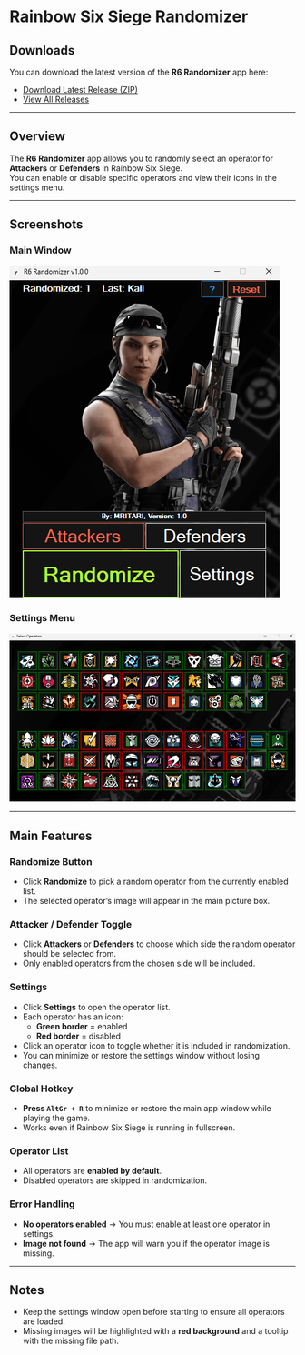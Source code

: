 # Rainbow Six Siege Randomizer

## Downloads
You can download the latest version of the **R6 Randomizer** app here:  
- [Download Latest Release (ZIP)](https://github.com/mritari/Rainbow-Six-Siege-Randomizer/releases/latest/download/release.zip)  
- [View All Releases](https://github.com/mritari/Rainbow-Six-Siege-Randomizer/releases)

---

## Overview
The **R6 Randomizer** app allows you to randomly select an operator for **Attackers** or **Defenders** in Rainbow Six Siege.  
You can enable or disable specific operators and view their icons in the settings menu.

---

## Screenshots

### Main Window
![Main Window](images/ss.png)

### Settings Menu
![Settings Menu](images/ss2.png)

---

## Main Features

### Randomize Button
- Click **Randomize** to pick a random operator from the currently enabled list.
- The selected operator’s image will appear in the main picture box.

### Attacker / Defender Toggle
- Click **Attackers** or **Defenders** to choose which side the random operator should be selected from.
- Only enabled operators from the chosen side will be included.

### Settings
- Click **Settings** to open the operator list.
- Each operator has an icon:
  - **Green border** = enabled
  - **Red border** = disabled
- Click an operator icon to toggle whether it is included in randomization.
- You can minimize or restore the settings window without losing changes.

### Global Hotkey
- **Press `AltGr + R`** to minimize or restore the main app window while playing the game.
- Works even if Rainbow Six Siege is running in fullscreen.

### Operator List
- All operators are **enabled by default**.
- Disabled operators are skipped in randomization.

### Error Handling
- **No operators enabled** → You must enable at least one operator in settings.
- **Image not found** → The app will warn you if the operator image is missing.

---

## Notes
- Keep the settings window open before starting to ensure all operators are loaded.
- Missing images will be highlighted with a **red background** and a tooltip with the missing file path.
